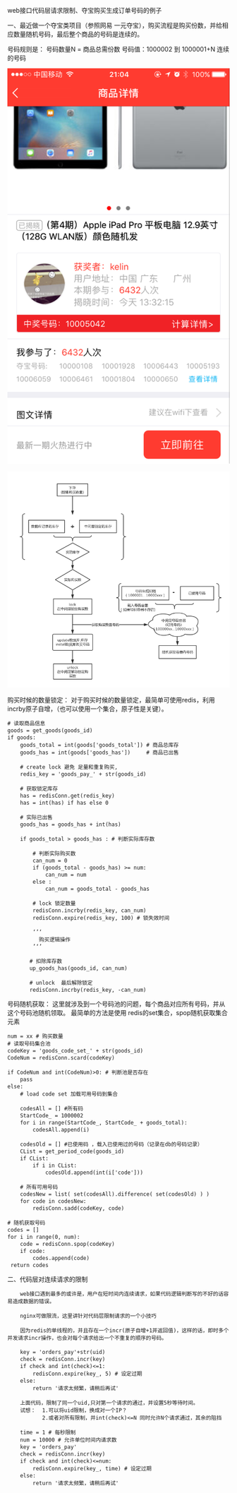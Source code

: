 web接口代码层请求限制、夺宝购买生成订单号码的例子

一、最近做一个夺宝类项目（参照网易 一元夺宝），购买流程是购买份数，并给相应数量随机号码，最后整个商品的号码是连续的。

号码规则是：
        号码数量N = 商品总需份数 
        号码值：1000002 到 1000001+N 连续的号码

![image](https://github.com/liukelin/duobao_web_api/raw/master/img/case1.jpg)

![image](https://github.com/liukelin/duobao_web_api/raw/master/img/process.png)

购买时候的数量锁定：
对于购买时候的数量锁定，最简单可使用redis，利用incrby原子自增，（也可以使用一个集合，原子性是关键）。

    # 读取商品信息
    goods = get_goods(goods_id)
    if goods:
        goods_total = int(goods['goods_total']) # 商品总库存
        goods_has = int(goods['goods_has'])     # 商品已出售

        # create lock 避免 足量和重复购买, 
        redis_key = 'goods_pay_' + str(goods_id) 

        # 获取锁定库存
        has = redisConn.get(redis_key)
        has = int(has) if has else 0

        # 实际已出售
        goods_has = goods_has + int(has)

        if goods_total > goods_has : # 判断实际库存数

            # 判断实际购买数
            can_num = 0
            if (goods_total - goods_has) >= num:
                can_num = num
            else :
                can_num = goods_total - goods_has

            # lock 锁定数量
            redisConn.incrby(redis_key, can_num)
            redisConn.expire(redis_key, 100) # 锁失效时间
            
            ‘’‘
              购买逻辑操作
            ’‘’
           
           # 扣除库存数
           up_goods_has(goods_id, can_num)
            
           # unlock  最后解除锁定
           redisConn.incrby(redis_key, -can_num)


号码随机获取：
这里就涉及到一个号码池的问题，每个商品对应所有号码，并从这个号码池随机领取。
最简单的方法是使用 redis的set集合，spop随机获取集合元素
    
    num = xx # 购买数量
    # 读取号码集合池
    codeKey = 'goods_code_set_' + str(goods_id)
    CodeNum = redisConn.scard(codeKey)
    
    if CodeNum and int(CodeNum)>0: # 判断池是否存在
        pass
    else: 
        # load code set 加载可用号码到集合
        
        codesAll = [] #所有码　
        StartCode_ = 1000002
        for i in range(StartCode_, StartCode_ + goods_total):
            codesAll.append(i)

        codesOld = [] #已使用码 ，载入已使用过的号码（记录在db的号码记录）
        CList = get_period_code(goods_id) 
        if CList:
            if i in CList:
                codesOld.append(int(i['code']))
        
        # 所有可用号码 
        codesNew = list( set(codesAll).difference( set(codesOld) ) ) 
        for code in codesNew:
            redisConn.sadd(codeKey, code)

    # 随机获取号码
    codes = []
    for i in range(0, num):
        code = redisConn.spop(codeKey)
        if code:
            codes.append(code)
     return codes



二、代码层对连续请求的限制
        
        web接口遇到最多的或许是，用户在短时间内连续请求，如果代码逻辑判断写的不好的话容易造成数据的错误。
        
        nginx可做限流，这里讲针对代码层限制请求的一个小技巧
        
        因为redis的单线程的，并且存在一个incr(原子自增+1并返回值)，这样的话，即时多个并发请求incr操作，也会对每个请求给出一个不重复的顺序的号码。
        
        key = 'orders_pay'+str(uid)
        check = redisConn.incr(key)
        if check and int(check)<=1:
            redisConn.expire(key_, 5) # 设定过期
        else:
            return '请求太频繁，请稍后再试'
        
        上面代码，限制了同一个uid,只对第一个请求的通过，并设置5秒等待时间。
        试想：  1.可以将uid限制，换成对一个IP？ 
               2.或者对所有限制，并int(check)<=N 同时允许N个请求通过，其余的阻挡
        
        time = 1 # 每秒限制
        num = 10000 # 允许单位时间内请求数
        key = 'orders_pay'
        check = redisConn.incr(key)
        if check and int(check)<=num: 
            redisConn.expire(key_, time) # 设定过期
        else:
            return '请求太频繁，请稍后再试'
            
        
